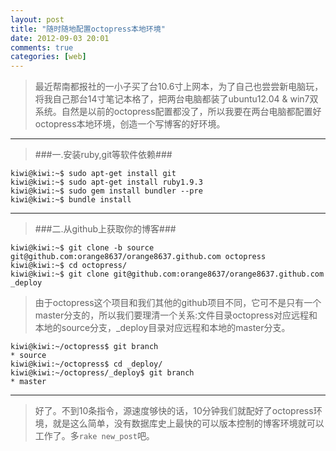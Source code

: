 ```yaml
---
layout: post
title: "随时随地配置octopress本地环境"
date: 2012-09-03 20:01
comments: true
categories: [web]
---
```


> 最近帮南都报社的一小子买了台10.6寸上网本，为了自己也尝尝新电脑玩，将我自己那台14寸笔记本格了，把两台电脑都装了ubuntu12.04 & win7双系统。自然是以前的octopress配置都没了，所以我要在两台电脑都配置好octopress本地环境，创造一个写博客的好环境。

----

> ###一.安装ruby,git等软件依赖###

```
kiwi@kiwi:~$ sudo apt-get install git
kiwi@kiwi:~$ sudo apt-get install ruby1.9.3
kiwi@kiwi:~$ sudo gem install bundler --pre
kiwi@kiwi:~$ bundle install
```

----
> ###二.从github上获取你的博客###
```
kiwi@kiwi:~$ git clone -b source git@github.com:orange8637/orange8637.github.com octopress
kiwi@kiwi:~$ cd octopress/
kiwi@kiwi:~$ git clone git@github.com:orange8637/orange8637.github.com _deploy 
```
> 由于octopress这个项目和我们其他的github项目不同，它可不是只有一个master分支的，所以我们要理清一个关系:文件目录octopress对应远程和本地的source分支，_deploy目录对应远程和本地的master分支。

```
kiwi@kiwi:~/octopress$ git branch
* source
kiwi@kiwi:~/octopress$ cd _deploy/
kiwi@kiwi:~/octopress/_deploy$ git branch
* master
```

----

> 好了。不到10条指令，源速度够快的话，10分钟我们就配好了octopress环境，就是这么简单，没有数据库史上最快的可以版本控制的博客环境就可以工作了。多`rake new_post`吧。
